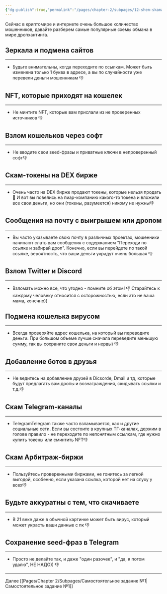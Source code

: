```yaml
---
{"dg-publish":true,"permalink":"/pages/chapter-2/subpages/12-shem-skama-i-kak-obezopasitsya/"}
---
```



Сейчас в криптомире и интернете очень большое количество мошенников, давайте разберем самые популярные схемы обмана в мире дропхантинга.

## Зеркала и подмена сайтов
---
* Будьте внимательны, когда переходите по ссылкам. Может быть изменена только 1 буква в адресе, а вы по случайности уже перевели деньги мошенникам 👎

  

## NFT, которые приходят на кошелек
---
* Не минтите NFT, которые вам прислали из не проверенных источников 👎

## Взлом кошельков через софт
---
* Не вводите свои seed-фразы и приватные ключи в непроверенный софт👎

## Скам-токены на DEX бирже
---
* Очень часто на DEX бирже продают токены, которые нельзя продать 🙂 И вот вы повелись на пиар-компанию какого-то токена и вложили все свои деньги, но они (токены, разумеется) никому не нужны👎

## Сообщения на почту с выигрышем или дропом
---
  * Вы часто указываете свою почту в различных проектах, мошенники начинают слать вам сообщения с содержанием "Переходи по ссылке и забирай дроп". Конечно, если вы перейдете по такой ссылке, вероятность, что ваши деньги украдут очень большая 👎

## Взлом Twitter и Discord
---
* Взломать можно все, что угодно - помните об этом! 👎 Старайтесь к каждому человеку относится с осторожностью, если это не ваша мама, конечно))

## Подмена кошелька вирусом
---
* Всегда проверяйте адрес кошелька, на который вы переводите деньги. При большом объеме лучше сначала переведите меньшую сумму, так вы сохраните свои деньги и нервы) 👎

## Добавление ботов в друзья
---
* Не ведитесь на добавление друзей в Dicsorde, Dmail и тд, которые будут предлагать вам дропы и вознаграждения, скидывать ссылки и т.д.👎

## Скам Telegram-каналы
---
* TelegramTelegram также часто взламывается, как и другие социальные сети. Если вы состоите в крупных ТГ-каналах, держим в голове правило - не переходите по непонятным ссылкам, где нужно купить токены или сминтить NFT👎

## Скам Арбитраж-биржи
---
* Пользуйтесь проверенными биржами, не гонитесь за легкой выгодой, особенно, если указана ссылка, которой нет на слуху у всех👎

## Будьте аккуратны с тем, что скачиваете
---
* В 21 веке даже в обычной картинке может быть вирус, который может украсть ваши данные с пк 👎

## Сохранение seed-фраз в Telegram
---
* Просто не делайте так, и даже "один разочек", и "да, я потом удалю", НЕ НАДО)) 👎

---

Далее [[Pages/Chapter 2/Subpages/Самостоятельное задание №1\|Самостоятельное задание №1]]